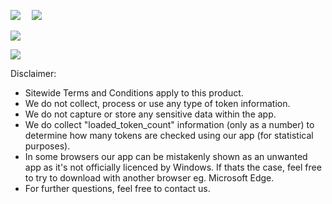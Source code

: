 ![](https://i.ibb.co/qjZTPYM/TVC-mainlogo.png)
⠀
![](https://i.ibb.co/8jP9s5q/TVC-sellixdesign1.png)

![](https://i.ibb.co/syjdR6x/TVC-sellixdesign2.png)

[![](https://i.ibb.co/syjdR6x/TVC-sellixdesign3.png)](https://tokenverse.store)

 
Disclaimer:
- Sitewide Terms and Conditions apply to this product.
- We do not collect, process or use any type of token information.
- We do not capture or store any sensitive data within the app.
- We do collect "loaded_token_count" information (only as a number) to determine how many tokens are checked using our app (for statistical purposes).
- In some browsers our app can be mistakenly shown as an unwanted app as it's not officially licenced by Windows. If thats the case, feel free to try to download with another browser eg. Microsoft Edge.
- For further questions, feel free to contact us.
